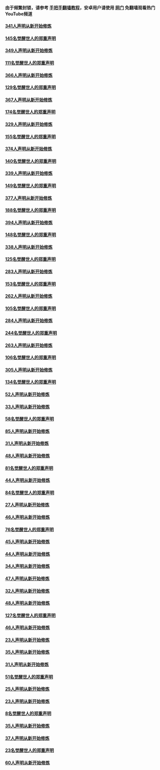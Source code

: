#### 由于频繁封锁，请参考 [手把手翻墙教程](https://github.com/gfw-breaker/guides/wiki/)，安卓用户请使用 [网门](https://github.com/gfw-breaker/nogfw/blob/master/dl.md?t=06212101) 免翻墙观看热门YouTube频道 

#### [341人声明从新开始修炼](../pages/91/427255.md?t=06212101) 

#### [145名觉醒世人的郑重声明](../pages/91/427254.md?t=06212101) 

#### [349人声明从新开始修炼](../pages/91/426969.md?t=06212101) 

#### [111名觉醒世人的郑重声明](../pages/91/426968.md?t=06212101) 

#### [366人声明从新开始修炼](../pages/91/426737.md?t=06212101) 

#### [129名觉醒世人的郑重声明](../pages/91/426736.md?t=06212101) 

#### [367人声明从新开始修炼](../pages/91/426421.md?t=06212101) 

#### [174名觉醒世人的郑重声明](../pages/91/426420.md?t=06212101) 

#### [329人声明从新开始修炼](../pages/91/426139.md?t=06212101) 

#### [155名觉醒世人的郑重声明](../pages/91/426138.md?t=06212101) 

#### [374人声明从新开始修炼](../pages/91/425811.md?t=06212101) 

#### [140名觉醒世人的郑重声明](../pages/91/425810.md?t=06212101) 

#### [339人声明从新开始修炼](../pages/91/425690.md?t=06212101) 

#### [149名觉醒世人的郑重声明](../pages/91/425689.md?t=06212101) 

#### [377人声明从新开始修炼](../pages/91/424867.md?t=06212101) 

#### [188名觉醒世人的郑重声明](../pages/91/424866.md?t=06212101) 

#### [394人声明从新开始修炼](../pages/91/423914.md?t=06212101) 

#### [148名觉醒世人的郑重声明](../pages/91/423913.md?t=06212101) 

#### [338人声明从新开始修炼](../pages/91/423540.md?t=06212101) 

#### [125名觉醒世人的郑重声明](../pages/91/423539.md?t=06212101) 

#### [283人声明从新开始修炼](../pages/91/423296.md?t=06212101) 

#### [153名觉醒世人的郑重声明](../pages/91/423295.md?t=06212101) 

#### [262人声明从新开始修炼](../pages/91/423004.md?t=06212101) 

#### [105名觉醒世人的郑重声明](../pages/91/423003.md?t=06212101) 

#### [284人声明从新开始修炼](../pages/91/422707.md?t=06212101) 

#### [244名觉醒世人的郑重声明](../pages/91/422706.md?t=06212101) 

#### [263人声明从新开始修炼](../pages/91/422553.md?t=06212101) 

#### [106名觉醒世人的郑重声明](../pages/91/422552.md?t=06212101) 

#### [305人声明从新开始修炼](../pages/91/422153.md?t=06212101) 

#### [134名觉醒世人的郑重声明](../pages/91/422152.md?t=06212101) 

#### [52人声明从新开始修炼](../pages/91/421846.md?t=06212101) 

#### [33人声明从新开始修炼](../pages/91/421804.md?t=06212101) 

#### [58名觉醒世人的郑重声明](../pages/91/421845.md?t=06212101) 

#### [85人声明从新开始修炼](../pages/91/421769.md?t=06212101) 

#### [31人声明从新开始修炼](../pages/91/421763.md?t=06212101) 

#### [48人声明从新开始修炼](../pages/91/421605.md?t=06212101) 

#### [81名觉醒世人的郑重声明](../pages/91/421656.md?t=06212101) 

#### [44人声明从新开始修炼](../pages/91/421544.md?t=06212101) 

#### [84名觉醒世人的郑重声明](../pages/91/421543.md?t=06212101) 

#### [27人声明从新开始修炼](../pages/91/421465.md?t=06212101) 

#### [46人声明从新开始修炼](../pages/91/421454.md?t=06212101) 

#### [76名觉醒世人的郑重声明](../pages/91/421453.md?t=06212101) 

#### [45人声明从新开始修炼](../pages/91/421452.md?t=06212101) 

#### [44人声明从新开始修炼](../pages/91/421422.md?t=06212101) 

#### [34人声明从新开始修炼](../pages/91/421322.md?t=06212101) 

#### [47人声明从新开始修炼](../pages/91/421264.md?t=06212101) 

#### [32人声明从新开始修炼](../pages/91/421225.md?t=06212101) 

#### [48人声明从新开始修炼](../pages/91/421202.md?t=06212101) 

#### [127名觉醒世人的郑重声明](../pages/91/421224.md?t=06212101) 

#### [46人声明从新开始修炼](../pages/91/421203.md?t=06212101) 

#### [23人声明从新开始修炼](../pages/91/421138.md?t=06212101) 

#### [35人声明从新开始修炼](../pages/91/421122.md?t=06212101) 

#### [31人声明从新开始修炼](../pages/91/421081.md?t=06212101) 

#### [51名觉醒世人的郑重声明](../pages/91/421080.md?t=06212101) 

#### [25人声明从新开始修炼](../pages/91/421020.md?t=06212101) 

#### [23人声明从新开始修炼](../pages/91/420884.md?t=06212101) 

#### [8名觉醒世人的郑重声明](../pages/91/420883.md?t=06212101) 

#### [35人声明从新开始修炼](../pages/91/420809.md?t=06212101) 

#### [37人声明从新开始修炼](../pages/91/420766.md?t=06212101) 

#### [23名觉醒世人的郑重声明](../pages/91/420765.md?t=06212101) 

#### [60人声明从新开始修炼](../pages/91/420727.md?t=06212101) 


